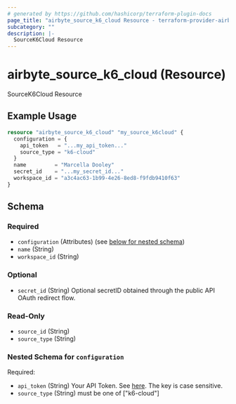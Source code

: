 ```yaml
---
# generated by https://github.com/hashicorp/terraform-plugin-docs
page_title: "airbyte_source_k6_cloud Resource - terraform-provider-airbyte"
subcategory: ""
description: |-
  SourceK6Cloud Resource
---
```


# airbyte_source_k6_cloud (Resource)

SourceK6Cloud Resource

## Example Usage

```terraform
resource "airbyte_source_k6_cloud" "my_source_k6cloud" {
  configuration = {
    api_token   = "...my_api_token..."
    source_type = "k6-cloud"
  }
  name         = "Marcella Dooley"
  secret_id    = "...my_secret_id..."
  workspace_id = "a3c4ac63-1b99-4e26-8ed8-f9fdb9410f63"
}
```

<!-- schema generated by tfplugindocs -->
## Schema

### Required

- `configuration` (Attributes) (see [below for nested schema](#nestedatt--configuration))
- `name` (String)
- `workspace_id` (String)

### Optional

- `secret_id` (String) Optional secretID obtained through the public API OAuth redirect flow.

### Read-Only

- `source_id` (String)
- `source_type` (String)

<a id="nestedatt--configuration"></a>
### Nested Schema for `configuration`

Required:

- `api_token` (String) Your API Token. See <a href="https://k6.io/docs/cloud/integrations/token/">here</a>. The key is case sensitive.
- `source_type` (String) must be one of ["k6-cloud"]


